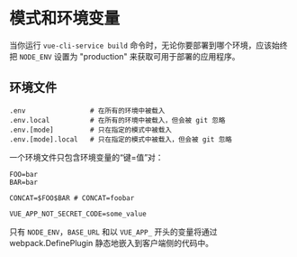 # 模式和环境变量

当你运行 `vue-cli-service build` 命令时，无论你要部署到哪个环境，应该始终把 `NODE_ENV` 设置为 "production" 来获取可用于部署的应用程序。

## 环境文件

```
.env                # 在所有的环境中被载入
.env.local          # 在所有的环境中被载入，但会被 git 忽略
.env.[mode]         # 只在指定的模式中被载入
.env.[mode].local   # 只在指定的模式中被载入，但会被 git 忽略
```

一个环境文件只包含环境变量的“键=值”对：

```
FOO=bar
BAR=bar

CONCAT=$FOO$BAR # CONCAT=foobar

VUE_APP_NOT_SECRET_CODE=some_value
```

只有 `NODE_ENV`，`BASE_URL` 和以 `VUE_APP_` 开头的变量将通过 webpack.DefinePlugin 静态地嵌入到客户端侧的代码中。

